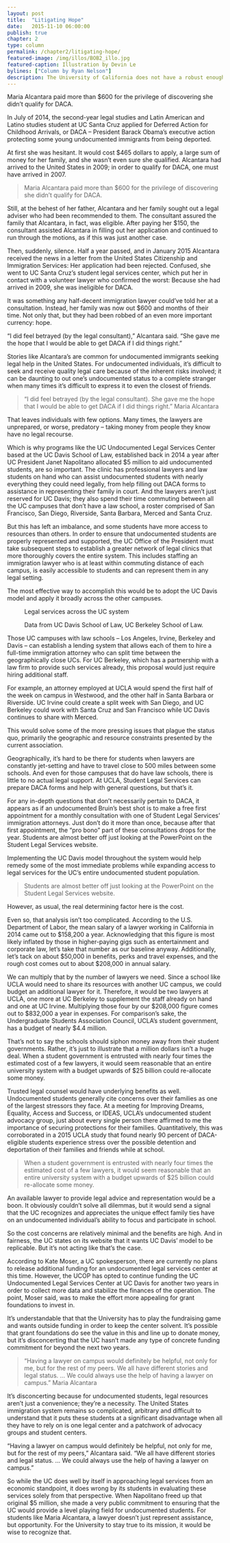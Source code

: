 ```yaml
---
layout: post
title:  "Litigating Hope"
date:   2015-11-10 06:00:00
publish: true
chapter: 2
type: column
permalink: /chapter2/litigating-hope/
featured-image: /img/illos/BOB2_illo.jpg
featured-caption: Illustration by Devin Le
bylines: ["Column by Ryan Nelson"]
description: The University of California does not have a robust enough legal system to support undocumented students at all the campuses argues Opinion columnist Ryan Nelson.
---
```


Maria Alcantara paid more than $600 for the privilege of discovering she didn’t qualify for DACA.

In July of 2014, the second-year legal studies and Latin American and Latino studies student at UC Santa Cruz applied for Deferred Action for Childhood Arrivals, or DACA – President Barack Obama’s executive action protecting some young undocumented immigrants from being deported.

At first she was hesitant. It would cost $465 dollars to apply, a large sum of money for her family, and she wasn’t even sure she qualified. Alcantara had arrived to the United States in 2009; in order to qualify for DACA, one must have arrived in 2007.

> Maria Alcantara paid more than $600 for the privilege of discovering she didn’t qualify for DACA.

Still, at the behest of her father, Alcantara and her family sought out a legal adviser who had been recommended to them. The consultant assured the family that Alcantara, in fact, was eligible. After paying her $150, the consultant assisted Alcantara in filling out her application and continued to run through the motions, as if this was just another case. 

Then, suddenly, silence. Half a year passed, and in January 2015 Alcantara received the news in a letter from the United States Citizenship and Immigration Services: Her application had been rejected. Confused, she went to UC Santa Cruz’s student legal services center, which put her in contact with a volunteer lawyer who confirmed the worst: Because she had arrived in 2009, she was ineligible for DACA. 

It was something any half-decent immigration lawyer could’ve told her at a consultation. Instead, her family was now out $600 and months of their time. Not only that, but they had been robbed of an even more important currency: hope.

“I did feel betrayed (by the legal consultant),” Alcantara said. “She gave me the hope that I would be able to get DACA if I did things right.”

Stories like Alcantara’s are common for undocumented immigrants seeking legal help in the United States. For undocumented individuals, it’s difficult to seek and receive quality legal care because of the inherent risks involved; it can be daunting to out one’s undocumented status to a complete stranger when many times it’s difficult to express it to even the closest of friends.   

>“I did feel betrayed (by the legal consultant). She gave me the hope that I would be able to get DACA if I did things right.”
<span class="quoteby">Maria Alcantara</span>

That leaves individuals with few options. Many times, the lawyers are unprepared, or worse, predatory – taking money from people they know have no legal recourse. 

Which is why programs like the UC Undocumented Legal Services Center based at the UC Davis School of Law, established back in 2014 a year after UC President Janet Napolitano allocated $5 million to aid undocumented students, are so important. The clinic has professional lawyers and law students on hand who can assist undocumented students with nearly everything they could need legally, from help filling out DACA forms to assistance in representing their family in court. And the lawyers aren’t just reserved for UC Davis; they also spend their time commuting between all the UC campuses that don’t have a law school, a roster comprised of San Francisco, San Diego, Riverside, Santa Barbara, Merced and Santa Cruz.

But this has left an imbalance, and some students have more access to resources than others. In order to ensure that undocumented students are properly represented and supported, the UC Office of the President must take subsequent steps to establish a greater network of legal clinics that more thoroughly covers the entire system. This includes staffing an immigration lawyer who is at least within commuting distance of each campus, is easily accessible to students and can represent them in any legal setting.

The most effective way to accomplish this would be to adopt the UC Davis model and apply it broadly across the other campuses. 

<figure class="viz">
  <p class="title">Legal services across the UC system</p>
  <div id="legal" class="map"></div>
  <p class="source">Data from UC Davis School of Law, UC Berkeley School of Law.</p>
</figure>
<script src="{{ "/js/ucbreakdown.js" | prepend: site.baseurl }}"></script>
<script>
if ($(window).width() > 595) {
  ucbreakdown('#legal', "../../data/uclawcenters.json");
}
</script>

Those UC campuses with law schools – Los Angeles, Irvine, Berkeley and Davis – can establish a lending system that allows each of them to hire a full-time immigration attorney who can split time between the geographically close UCs. For UC Berkeley, which has a partnership with a law firm to provide such services already, this proposal would just require hiring additional staff. 

For example, an attorney employed at UCLA would spend the first half of the week on campus in Westwood, and the other half in Santa Barbara or Riverside. UC Irvine could create a split week with San Diego, and UC Berkeley could work with Santa Cruz and San Francisco while UC Davis continues to share with Merced. 

This would solve some of the more pressing issues that plague the status quo, primarily the geographic and resource constraints presented by the current association. 

Geographically, it’s hard to be there for students when lawyers are constantly jet-setting and have to travel close to 500 miles between some schools. And even for those campuses that do have law schools, there is little to no actual legal support. At UCLA, Student Legal Services can prepare DACA forms and help with general questions, but that’s it.

For any in-depth questions that don’t necessarily pertain to DACA, it appears as if an undocumented Bruin’s best shot is to make a free first appointment for a monthly consultation with one of Student Legal Services’ immigration attorneys. Just don’t do it more than once, because after that first appointment, the “pro bono” part of these consultations drops for the year. Students are almost better off just looking at the PowerPoint on the Student Legal Services website. 

Implementing the UC Davis model throughout the system would help remedy some of the most immediate problems while expanding access to legal services for the UC’s entire undocumented student population. 

>Students are almost better off just looking at the PowerPoint on the Student Legal Services website. 

However, as usual, the real determining factor here is the cost.

Even so, that analysis isn’t too complicated. According to the U.S. Department of Labor, the mean salary of a lawyer working in California in 2014 came out to $158,200 a year. Acknowledging that this figure is most likely inflated by those in higher-paying gigs such as entertainment and corporate law, let’s take that number as our baseline anyway. Additionally, let’s tack on about $50,000 in benefits, perks and travel expenses, and the rough cost comes out to about $208,000 in annual salary.

We can multiply that by the number of lawyers we need. Since a school like UCLA would need to share its resources with another UC campus, we could budget an additional lawyer for it. Therefore, it would be two lawyers at UCLA, one more at UC Berkeley to supplement the staff already on hand and one at UC Irvine. Multiplying those four by our $208,000 figure comes out to $832,000 a year in expenses. For comparison’s sake, the Undergraduate Students Association Council, UCLA’s student government, has a budget of nearly $4.4 million.

That’s not to say the schools should siphon money away from their student governments. Rather, it’s just to illustrate that a million dollars isn’t a huge deal. When a student government is entrusted with nearly four times the estimated cost of a few lawyers, it would seem reasonable that an entire university system with a budget upwards of $25 billion could re-allocate some money. 

Trusted legal counsel would have underlying benefits as well. Undocumented students generally cite concerns over their families as one of the largest stressors they face. At a meeting for Improving Dreams, Equality, Access and Success, or IDEAS, UCLA’s undocumented student advocacy group, just about every single person there affirmed to me the importance of securing protections for their families. Quantitatively, this was corroborated in a 2015 UCLA study that found nearly 90 percent of DACA-eligible students experience stress over the possible detention and deportation of their families and friends while at school.  

>When a student government is entrusted with nearly four times the estimated cost of a few lawyers, it would seem reasonable that an entire university system with a budget upwards of $25 billion could re-allocate some money. 

An available lawyer to provide legal advice and representation would be a boon. It obviously couldn’t solve all dilemmas, but it would send a signal that the UC recognizes and appreciates the unique effect family ties have on an undocumented individual’s ability to focus and participate in school. 

So the cost concerns are relatively minimal and the benefits are high. And in fairness, the UC states on its website that it wants UC Davis’ model to be replicable. But it’s not acting like that’s the case. 

According to Kate Moser, a UC spokesperson, there are currently no plans to release additional funding for an undocumented legal services center at this time. However, the UCOP has opted to continue funding the UC Undocumented Legal Services Center at UC Davis for another two years in order to collect more data and stabilize the finances of the operation. The point, Moser said, was to make the effort more appealing for grant foundations to invest in.

It’s understandable that that the University has to play the fundraising game and wants outside funding in order to keep the center solvent. It’s possible that grant foundations do see the value in this and line up to donate money, but it’s disconcerting that the UC hasn’t made any type of concrete funding commitment for beyond the next two years.

>“Having a lawyer on campus would definitely be helpful, not only for me, but for the rest of my peers. We all have different stories and legal status. … We could always use the help of having a lawyer on campus.”
<span class="quoteby">Maria Alcantara</span>

It’s disconcerting because for undocumented students, legal resources aren’t just a convenience; they’re a necessity. The United States immigration system remains so complicated, arbitrary and difficult to understand that it puts these students at a significant disadvantage when all they have to rely on is one legal center and a patchwork of advocacy groups and student centers. 

“Having a lawyer on campus would definitely be helpful, not only for me, but for the rest of my peers,” Alcantara said. “We all have different stories and legal status. … We could always use the help of having a lawyer on campus.”

So while the UC does well by itself in approaching legal services from an economic standpoint, it does wrong by its students in evaluating these services solely from that perspective. When Napolitano freed up that original $5 million, she made a very public commitment to ensuring that the UC would provide a level playing field for undocumented students. For students like Maria Alcantara, a lawyer doesn’t just represent assistance, but opportunity. For the University to stay true to its mission, it would be wise to recognize that.
